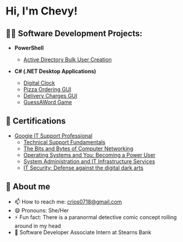 <h1>Hi, I'm Chevy! <br/>

<h2>👨‍💻 Software Development Projects:</h2>

- <b>PowerShell</b>
   - [Active Directory Bulk User Creation](https://github.com/shaolin-diamonds/ActiveDirectoryLab)
  
- <b>C# (.NET Desktop Applications)</b>
  - [Digital Clock](https://github.com/shaolin-diamonds/DigitalClock)
  - [Pizza Ordering GUI](https://github.com/shaolin-diamonds/GUIpizza)
  - [Delivery Charges GUI](https://github.com/shaolin-diamonds/DeliveryCharges)
  - [GuessAWord Game](https://github.com/shaolin-diamonds/GuessAWordOnline)


<h2>📃 Certifications</h2>

- <a href="https://www.coursera.org/account/accomplishments/specialization/certificate/ZXZ3SCLCQMJS">Googie IT Support Professional</a>
  - [Technical Support Fundamentals](https://www.coursera.org/account/accomplishments/certificate/759LECULUCJV)
  - [The Bits and Bytes of Computer Networking](https://www.coursera.org/account/accomplishments/certificate/9MMLRKYNLJKK)
  - [Operating Systems and You: Becoming a Power User](https://www.coursera.org/account/accomplishments/certificate/FYM8YM9NKK8Y)
  - [System Administration and IT Infrastructure Services](https://www.coursera.org/account/accomplishments/certificate/SCMD5NFUZSN9)
  - [IT Security: Defense against the digital dark arts](https://www.coursera.org/account/accomplishments/certificate/XQYV8AHRPWTS)

<h2> 💬 About me</h2>

- 📫 How to reach me: crios0718@gmail.com
- 😄 Pronouns: She/Her
- ⚡ Fun fact: There is a paranormal detective comic concept rolling around in my head
- 🔭 Software Developer Associate Intern at Stearns Bank 

<!--
**shaolin-diamonds/shaolin-diamonds** is a ✨ _special_ ✨ repository because its `README.md` (this file) appears on your GitHub profile.

Here are some ideas to get you started:

- 🔭 I’m currently working on ...
- 🌱 I’m currently learning ...
- 👯 I’m looking to collaborate on ...
- 🤔 I’m looking for help with ...
- 💬 Ask me about ...
- 📫 How to reach me: ...
- 😄 Pronouns: ...
- ⚡ Fun fact: ...
-->
